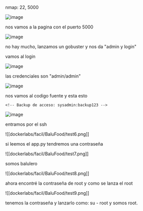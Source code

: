 nmap: 22, 5000

![image](https://github.com/user-attachments/assets/aeed78ad-a816-4c3c-870f-f006219cab59)

nos vamos a la pagina con el puerto 5000

![image](https://github.com/user-attachments/assets/58141197-295a-4422-a8ae-1426447daa2d)

no hay mucho, lanzamos un gobuster y nos da "admin y login"

vamos al login

![image](https://github.com/user-attachments/assets/3e6d42c3-6ff4-4bb7-aac7-231dde7649c3)

las credenciales son "admin/admin"

![image](https://github.com/user-attachments/assets/b2a13f76-eb0e-49ac-8b6d-f2281624408b)

nos vamos al codigo fuente y esta esto

    <!-- Backup de acceso: sysadmin:backup123 -->

![image](https://github.com/user-attachments/assets/17593745-013a-4373-9073-5f46698b5848)

entramos por el ssh

![[dockerlabs/facil/BaluFood/test6.png]]

si leemos el app.py  tendremos una contraseña

![[dockerlabs/facil/BaluFood/test7.png]]

somos balulero

![[dockerlabs/facil/BaluFood/test8.png]]

ahora encontré la contraseña de root y como se lanza el root

![[dockerlabs/facil/BaluFood/test9.png]]

tenemos la contraseña y lanzarlo como: su - root y somos root.
